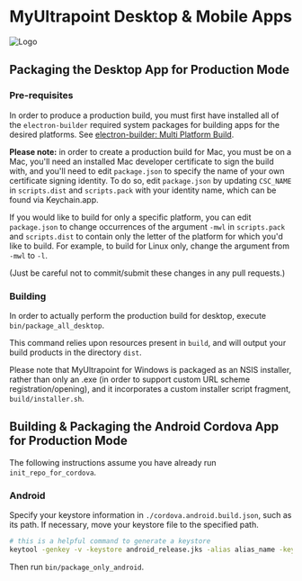 # MyUltrapoint Desktop & Mobile Apps

![Logo](https://raw.githubusercontent.com/mymonero/mymonero-app-js/master/docs/assets/icon_100.png "Logo")

## Packaging the Desktop App for Production Mode

### Pre-requisites

In order to produce a production build, you must first have installed all of the `electron-builder` required system packages for building apps for the desired platforms. See [electron-builder: Multi Platform Build](https://github.com/electron-userland/electron-builder/wiki/Multi-Platform-Build).

**Please note:** in order to create a production build for Mac, you must be on a Mac, you'll need an installed Mac developer certificate to sign the build with, and you'll need to edit `package.json` to specify the name of your own certificate signing identity. To do so, edit `package.json` by updating `CSC_NAME` in `scripts.dist` and `scripts.pack` with your identity name, which can be found via Keychain.app.

If you would like to build for only a specific platform, you can edit `package.json` to change occurrences of the argument `-mwl` in `scripts.pack` and `scripts.dist` to contain only the letter of the platform for which you'd like to build. For example, to build for Linux only, change the argument from `-mwl` to `-l`. 

(Just be careful not to commit/submit these changes in any pull requests.)


### Building

In order to actually perform the production build for desktop, execute `bin/package_all_desktop`. 

This command relies upon resources present in `build`, and will output your build products in the directory `dist`.

Please note that MyUltrapoint for Windows is packaged as an NSIS installer, rather than only an .exe (in order to support custom URL scheme registration/opening), and it incorporates a custom installer script fragment, `build/installer.sh`. 

## Building & Packaging the Android Cordova App for Production Mode

The following instructions assume you have already run `init_repo_for_cordova`.

### Android

Specify your keystore information in `./cordova.android.build.json`, such as its path. If necessary, move your keystore file to the specified path.

```sh
# this is a helpful command to generate a keystore
keytool -genkey -v -keystore android_release.jks -alias alias_name -keyalg RSA -keysize 2048 -validity 10000
```

Then run `bin/package_only_android`.
